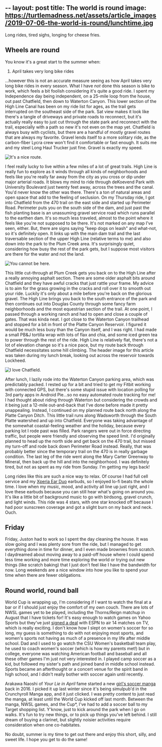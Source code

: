 --
layout: post
title: The world is round
image: https://turtlemadness.net/assets/article_images/2019-07-06-the-world-is-round/lunchtime.jpg
---

Long rides, tired sighs, longing for cheese fries.

Wheels are round
----------------

You know it's a great start to the summer when:

1. April takes very long bike rides

...however this is not an accurate measure seeing as how April takes very long bike rides in every season. What I have _not_ done this season is bike to work, which feels a bit foolish considering it's quite a good ride. I spent my Independence day being independent, on a 25-mile loop from the house, out past Chatfield, then down to Waterton Canyon. This lower section of the High Line Canal has been on my ride list for ages, as the trail gets interrupted on the southeast side of the park. Sat view makes it look like there's a tangle of driveways and private roads to reconnect, but it's actually really easy to just cut through the state park and reconnect with the trail, especially with a path so new it's not even on the map yet. Chatfield is always busy with cyclists, but there are a handful of mostly gravel routes that are always my favorite. Gravel lends itself to a more solitary ride, as the carbon-fiber Lycra crew won't find it comfortable or fast enough. It suits me and my steel Long Haul Trucker just fine. Gravel is exactly my speed.

![It's a nice route.](https://turtlemadness.net/assets/article_images/2019-07-06-the-world-is-round/map.png)

I feel really lucky to live within a few miles of a lot of great trails. High Line is really fun to explore as it winds through all kinds of neighborhoods and feels like you're really far away from the city as you cross or dip under major arterial roads. It blows my mind to ride through deKoevend Park with University Boulevard just twenty feet away, across the trees and the canal. You'd never know the other was there. There's a ton of natural areas and open space that add to the feeling of seclusion. On my Thursday ride, I got into Chatfield from the 470 trail on the east side and started up Perimeter Road. Perimeter puts you on the south side of the dam, and just past the fish planting base is an unassuming gravel service road which runs parallel to the earthen dam. It's so much less traveled, almost to the point where it feels like you're not supposed to be there. It's not marked on any map I've seen, either. But, there are signs saying "keep dogs on leash" and what-not, so it's definitely open. It links up with the main dam trail and the last traversable section of the upper High Line (relative terms to me) and also down into the park to the Plum Creek area. It's surprisingly quiet, considering how busy the rest of the park gets, but I suppose most visitors are there for the water and not the land.

![You cannot be here.](https://turtlemadness.net/assets/article_images/2019-07-06-the-world-is-round/uncivilized.jpg)

This little cut-through at Plum Creek gets you back on to the High Line after a really annoying asphalt section. There are some older asphalt bits around Chatfield and they have awful cracks that just rattle your frame. My advice is to aim for the grass growing in the cracks and roll over it to smooth out your ride. Luckily it's only about a mile before you're back on the glorious gravel. The High Line brings you back to the south entrance of the park and then continues out into Douglas County through some fancy farm neighborhoods and the most equestrian section of the trail. At one point, I passed through a working ranch and had to open and close a couple of gates. That was kinda neat. I got close to the Waterton Canyon trailhead and stopped for a bit in front of the Platte Canyon Reservoir. I figured it would be much less busy than the Canyon itself, and I was right. I had made a small PB&J tortilla wrap with lots of flax and chia, and some iced green tea to power through the rest of the ride. High Line is relatively flat, there's not a lot of elevation change so it's a nice pace, but my route back through Chatfield necessitates some hill climbing. The header image for this article was taken during my lunch break, looking out across the reservoir towards Lockheed.

![I love Chatfield.](https://turtlemadness.net/assets/article_images/2019-07-06-the-world-is-round/asphalt.jpg)

After lunch, I lazily rode into the Waterton Canyon parking area, which was predictably packed. I rested up for a bit and tried to get my Fitbit working with connected GPS, but there's some stupid issue with location polling for 3rd party apps in Android Pie...so no easy automated route tracking for me! I had thought about riding through Waterton but considering the crowds and it being just a 12-mile out-and-back that I've done before made it pretty unappealing. Instead, I continued on my planned route back north along the Platte Canyon Ditch. This little trail runs along Wadsworth through the South Platte watershed and up into Chatfield. Everyone was taking advantage of the somewhat coastal-feeling weather and the holiday, because every parking lot I rode past was filled. Park rangers were out in force directing traffic, but people were friendly and observing the speed limit. I'd originally planned to head up the north side and get back on the 470 trail, but missed my turn-off and rode back down Perimeter Road instead. Really, that was probably better since the temporary trail on the 470 is in really garbage condition. The last leg of the ride went along the Mary Carter Greenway to Mineral, then back up the hill and into the neighborhood. I was definitely tired, but not as spent as my ride from Sunday. I'm getting my legs back!

Long rides like this are such a nice way to relax. Of course I had full cell service and my [Xperia Ear Duo](https://www.sonymobile.com/us/products/smart-products/xperia-ear-duo/) earbuds, so I enjoyed lo-fi beats the whole time. I love when my music, mood, and activity all line up just right, and I love these earbuds because you can still hear what's going on around you. It's like a little bit of background music to go with birdsong, gravel crunch, and light winds. This ride was 4 stars, with one star knocked off because I had poor sunscreen coverage and got a slight burn on my back and neck. Ouch.

Friday
------

Friday, Juston had to work so I spent the day cleaning the house. It was slow going and I was plenty sore from the ride, but I managed to get everything done in time for dinner, and I even made brownies from scratch. I daydreamed about moving away to a paid-off house where I could spend less time working and more time exploring the world or trying out new things (like scratch baking) that I just don't feel like I have the bandwidth for now. Long weekends are a nice window into how you like to spend your time when there are fewer obligations.

Round world, round ball
-----------------------

World Cup is wrapping up, I'm considering if I want to watch the final at a bar or if I should just enjoy the comfort of my own couch. There are lots of NWSL games yet to be played, including the Thorns/Reign matchup in August that I have tickets for! It's easy enough to watch games on Yahoo Sports but they've just [signed a deal](https://deadline.com/2019/07/nwsl-tv-deal-espn-womens-pro-soccer-1202642209/) with ESPN to air 14 matches on TV, which is really exciting. I don't know how I slept on women's soccer for so long, my guess is something to do with not enjoying most sports, and women's sports not having as much of a presence in my life after middle school. Dad and I used to go watch the CSU Women's basketball team play, he used to coach women's soccer (which is how my parents met!) but in college, everyone was watching American football and baseball and all these other games I'm just not very interested in. I played camp soccer as a kid, but followed my sister's path and joined band in middle school instead. Sports became an afterthought or a concert venue for the spirit band in high school, and I didn't really bother with soccer again until recently.

Arakawa Naoshi of _Your Lie in April_ fame started a new [girl's soccer manga](https://myanimelist.net/manga/98179/Sayonara_Watashi_no_Cramer) back in 2016. I picked it up last winter since it's being simulpub'd in the Crunchyroll Manga app, and it just clicked. I was pretty content to just read the manga, at least until the World Cup kicked off last month. Between the manga, NWSL games, and the Cup*, I've had to add a soccer ball to my Target shopping list. Y'know, just to kick around the park when I go on walks. It's fun to try new things, or to pick up things you've left behind. I still dream of buying a clarinet, but slightly noisier activities require consideration when one co-habitates.

No doubt, summer is my time to get out there and enjoy this short, silly, and sweet life. I hope you get to do the same!
